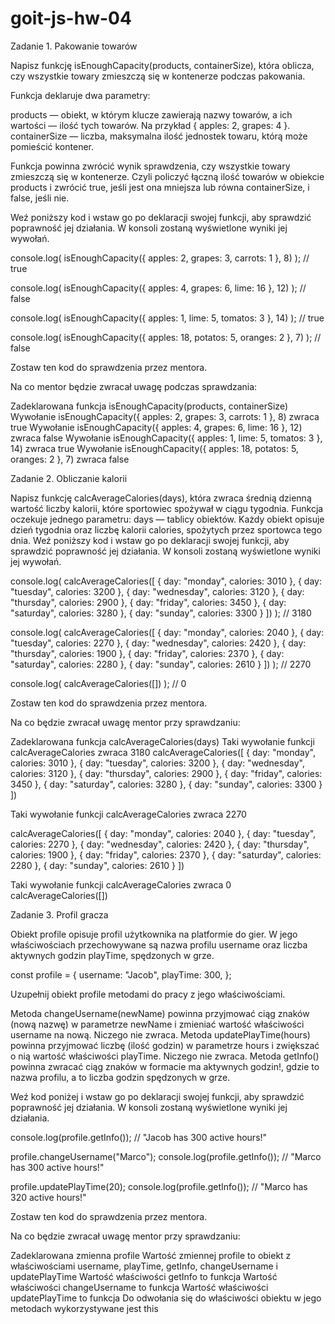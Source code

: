 # goit-js-hw-04

Zadanie 1. Pakowanie towarów

Napisz funkcję isEnoughCapacity(products, containerSize), która oblicza, czy wszystkie towary zmieszczą się w kontenerze podczas pakowania.

Funkcja deklaruje dwa parametry:

products — obiekt, w którym klucze zawierają nazwy towarów, a ich wartości — ilość tych towarów. Na przykład { apples: 2, grapes: 4 }.
containerSize — liczba, maksymalna ilość jednostek towaru, którą może pomieścić kontener.

Funkcja powinna zwrócić wynik sprawdzenia, czy wszystkie towary zmieszczą się w kontenerze. Czyli policzyć łączną ilość towarów w obiekcie products i zwrócić true, jeśli jest ona mniejsza lub równa containerSize, i false, jeśli nie.

Weź poniższy kod i wstaw go po deklaracji swojej funkcji, aby sprawdzić poprawność jej działania. W konsoli zostaną wyświetlone wyniki jej wywołań.

console.log(
isEnoughCapacity({ apples: 2, grapes: 3, carrots: 1 }, 8)
); // true

console.log(
isEnoughCapacity({ apples: 4, grapes: 6, lime: 16 }, 12)
); // false

console.log(
isEnoughCapacity({ apples: 1, lime: 5, tomatos: 3 }, 14)
); // true

console.log(
isEnoughCapacity({ apples: 18, potatos: 5, oranges: 2 }, 7)
); // false

Zostaw ten kod do sprawdzenia przez mentora.

Na co mentor będzie zwracał uwagę podczas sprawdzania:

Zadeklarowana funkcja isEnoughCapacity(products, containerSize)
Wywołanie isEnoughCapacity({ apples: 2, grapes: 3, carrots: 1 }, 8) zwraca true
Wywołanie isEnoughCapacity({ apples: 4, grapes: 6, lime: 16 }, 12) zwraca false
Wywołanie isEnoughCapacity({ apples: 1, lime: 5, tomatos: 3 }, 14) zwraca true
Wywołanie isEnoughCapacity({ apples: 18, potatos: 5, oranges: 2 }, 7) zwraca false

Zadanie 2. Obliczanie kalorii

Napisz funkcję calcAverageCalories(days), która zwraca średnią dzienną wartość liczby kalorii, które sportowiec spożywał w ciągu tygodnia. Funkcja oczekuje jednego parametru: days — tablicy obiektów. Każdy obiekt opisuje dzień tygodnia oraz liczbę kalorii calories, spożytych przez sportowca tego dnia. Weź poniższy kod i wstaw go po deklaracji swojej funkcji, aby sprawdzić poprawność jej działania. W konsoli zostaną wyświetlone wyniki jej wywołań.

console.log(
calcAverageCalories([
{ day: "monday", calories: 3010 },
{ day: "tuesday", calories: 3200 },
{ day: "wednesday", calories: 3120 },
{ day: "thursday", calories: 2900 },
{ day: "friday", calories: 3450 },
{ day: "saturday", calories: 3280 },
{ day: "sunday", calories: 3300 }
])
); // 3180

console.log(
calcAverageCalories([
{ day: "monday", calories: 2040 },
{ day: "tuesday", calories: 2270 },
{ day: "wednesday", calories: 2420 },
{ day: "thursday", calories: 1900 },
{ day: "friday", calories: 2370 },
{ day: "saturday", calories: 2280 },
{ day: "sunday", calories: 2610 }
])
); // 2270

console.log(
calcAverageCalories([])
); // 0

Zostaw ten kod do sprawdzenia przez mentora.

Na co będzie zwracał uwagę mentor przy sprawdzaniu:

Zadeklarowana funkcja calcAverageCalories(days)
Taki wywołanie funkcji calcAverageCalories zwraca 3180
calcAverageCalories([
{ day: "monday", calories: 3010 },
{ day: "tuesday", calories: 3200 },
{ day: "wednesday", calories: 3120 },
{ day: "thursday", calories: 2900 },
{ day: "friday", calories: 3450 },
{ day: "saturday", calories: 3280 },
{ day: "sunday", calories: 3300 }
])

Taki wywołanie funkcji calcAverageCalories zwraca 2270

calcAverageCalories([
{ day: "monday", calories: 2040 },
{ day: "tuesday", calories: 2270 },
{ day: "wednesday", calories: 2420 },
{ day: "thursday", calories: 1900 },
{ day: "friday", calories: 2370 },
{ day: "saturday", calories: 2280 },
{ day: "sunday", calories: 2610 }
])

Taki wywołanie funkcji calcAverageCalories zwraca 0
calcAverageCalories([])

Zadanie 3. Profil gracza

Obiekt profile opisuje profil użytkownika na platformie do gier. W jego właściwościach przechowywane są nazwa profilu username oraz liczba aktywnych godzin playTime, spędzonych w grze.

const profile = {
username: "Jacob",
playTime: 300,
};

Uzupełnij obiekt profile metodami do pracy z jego właściwościami.

Metoda changeUsername(newName) powinna przyjmować ciąg znaków (nową nazwę) w parametrze newName i zmieniać wartość właściwości username na nową. Niczego nie zwraca.
Metoda updatePlayTime(hours) powinna przyjmować liczbę (ilość godzin) w parametrze hours i zwiększać o nią wartość właściwości playTime. Niczego nie zwraca.
Metoda getInfo() powinna zwracać ciąg znaków w formacie <Username> ma <amount> aktywnych godzin!, gdzie <Username> to nazwa profilu, a <amount> to liczba godzin spędzonych w grze.

Weź kod poniżej i wstaw go po deklaracji swojej funkcji, aby sprawdzić poprawność jej działania. W konsoli zostaną wyświetlone wyniki jej działania.

console.log(profile.getInfo()); // "Jacob has 300 active hours!"

profile.changeUsername("Marco");
console.log(profile.getInfo()); // "Marco has 300 active hours!"

profile.updatePlayTime(20);
console.log(profile.getInfo()); // "Marco has 320 active hours!"

Zostaw ten kod do sprawdzenia przez mentora.

Na co będzie zwracał uwagę mentor przy sprawdzaniu:

Zadeklarowana zmienna profile
Wartość zmiennej profile to obiekt z właściwościami username, playTime, getInfo, changeUsername i updatePlayTime
Wartość właściwości getInfo to funkcja
Wartość właściwości changeUsername to funkcja
Wartość właściwości updatePlayTime to funkcja
Do odwołania się do właściwości obiektu w jego metodach wykorzystywane jest this
